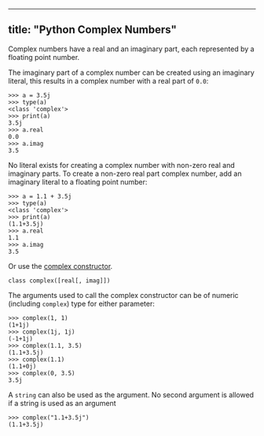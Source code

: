 
---
title: "Python Complex Numbers"
---

Complex numbers have a real and an imaginary part, each represented by a floating point number.

The imaginary part of a complex number can be created using an imaginary literal, this results in a complex number with a real part of `0.0`:

    >>> a = 3.5j
    >>> type(a)
    <class 'complex'>
    >>> print(a)
    3.5j
    >>> a.real
    0.0
    >>> a.imag
    3.5

No literal exists for creating a complex number with non-zero real and imaginary parts. To create a non-zero real part complex number, add an imaginary literal to a floating point number:

    >>> a = 1.1 + 3.5j
    >>> type(a)
    <class 'complex'>
    >>> print(a)
    (1.1+3.5j)
    >>> a.real
    1.1
    >>> a.imag
    3.5

Or use the [complex constructor](https://docs.python.org/3/library/functions.html#complex).

    class complex([real[, imag]])

The arguments used to call the complex constructor can be of numeric (including `complex`) type for either parameter:

    >>> complex(1, 1)
    (1+1j)
    >>> complex(1j, 1j)
    (-1+1j)
    >>> complex(1.1, 3.5)
    (1.1+3.5j)
    >>> complex(1.1)
    (1.1+0j)
    >>> complex(0, 3.5)
    3.5j

A `string` can also be used as the argument. No second argument is allowed if a string is used as an argument

    >>> complex("1.1+3.5j")
    (1.1+3.5j)

